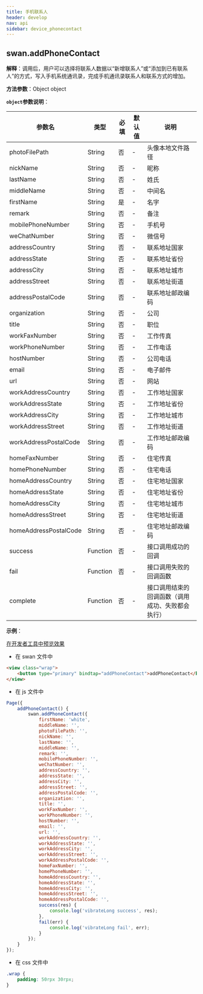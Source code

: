 ```yaml
---
title: 手机联系人
header: develop
nav: api
sidebar: device_phonecontact
---
```



## swan.addPhoneContact

**解释**：调用后，用户可以选择将联系人数据以“新增联系人”或“添加到已有联系人”的方式，写入手机系统通讯录，完成手机通讯录联系人和联系方式的增加。

**方法参数**：Object object

**`object`参数说明**：

|参数名 |类型  |必填 | 默认值 |说明|
|---- | ---- | ---- | ----|----|
|photoFilePath |String | 否  |-| 头像本地文件路径|
|nickName |String | 否  | -|昵称|
|lastName |String | 否  | -|姓氏|
|middleName |String | 否  |-| 中间名|
|firstName |String | 是  |-| 名字|
|remark|String|否|-|备注|
|mobilePhoneNumber |String | 否  |-| 手机号|
|weChatNumber |String | 否  | -|微信号|
|addressCountry |String | 否  |-| 联系地址国家|
|addressState |String | 否  | -|联系地址省份|
|addressCity |String | 否  | -|联系地址城市|
|addressStreet |String | 否  |-| 联系地址街道|
|addressPostalCode |String | 否  | -|联系地址邮政编码|
|organization |String | 否  | -|公司|
|title |String | 否  | -|职位|
|workFaxNumber |String | 否  | -|工作传真|
|workPhoneNumber |String | 否  | -|工作电话|
|hostNumber |String | 否  |-|公司电话|
|email |String | 否  |-| 电子邮件|
|url |String | 否  | -|网站|
|workAddressCountry |String | 否  |-| 工作地址国家|
|workAddressState |String | 否  |-| 工作地址省份|
|workAddressCity |String | 否  |-| 工作地址城市|
|workAddressStreet |String | 否  |-| 工作地址街道|
|workAddressPostalCode |String | 否  |-| 工作地址邮政编码|
|homeFaxNumber |String | 否  |-| 住宅传真|
|homePhoneNumber |String | 否  | -|住宅电话|
|homeAddressCountry |String | 否  |-| 住宅地址国家|
|homeAddressState |String | 否  |-| 住宅地址省份|
|homeAddressCity |String | 否  |-| 住宅地址城市|
|homeAddressStreet |String | 否  | -|住宅地址街道|
|homeAddressPostalCode |String | 否  |-| 住宅地址邮政编码|
|success| Function  |  否  | -|接口调用成功的回调|
|fail  |  Function  |  否 |-|  接口调用失败的回调函数|
|complete  |  Function |   否 | -| 接口调用结束的回调函数（调用成功、失败都会执行）|

**示例**：

<a href="swanide://fragment/8bd9b2c7500c14a85cff265bb671d1ec1557732716138" title="在开发者工具中预览效果" target="_self">在开发者工具中预览效果</a>

* 在 swan 文件中

```html
<view class="wrap">
    <button type="primary" bindtap="addPhoneContact">addPhoneContact</button>
</view>
```

* 在 js 文件中

```js
Page({
    addPhoneContact() {
        swan.addPhoneContact({
            firstName: 'white',
            middleName: '',
            photoFilePath: '',
            nickName: '',
            lastName: '',
            middleName: '',
            remark: '',
            mobilePhoneNumber: '',
            weChatNumber: '',
            addressCountry: '',
            addressState: '',
            addressCity: '',
            addressStreet: '',
            addressPostalCode: '',
            organization: '',
            title: '',
            workFaxNumber: '',
            workPhoneNumber: '',
            hostNumber: '',
            email: '',
            url: '',
            workAddressCountry: '',
            workAddressState: '',
            workAddressCity: '',
            workAddressStreet: '',
            workAddressPostalCode: '',
            homeFaxNumber: '',
            homePhoneNumber: '',
            homeAddressCountry: '',
            homeAddressState: '',
            homeAddressCity: '',
            homeAddressStreet: '',
            homeAddressPostalCode: '',
            success(res) {
                console.log('vibrateLong success', res);
            },
            fail(err) {
                console.log('vibrateLong fail', err);
            }
        });
    }
});
```
* 在 css 文件中

```css
.wrap {
    padding: 50rpx 30rpx;
}
```